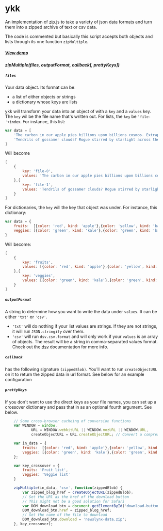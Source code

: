 ykk
===

An implementation of [zip.js]() to take a variety of json data formats and turn them into a zipped archive of text or csv data.

The code is commented but basically this script accepts both objects and lists through its one function `zipMultiple`.

##### [View demo](http://newslynx.github.io/ykk)

#### *zipMultiple(files, outputFormat, callback[, prettyKeys])*

##### `files`

Your data object. Its format can be: 

* a list of either objects or strings
* a dictionary whose keys are lists 

ykk will transform your data into an object of with a `key` and a `values` key. The `key` wil be the file name that's written out. For lists, the `key` be `'file-'+index`. For instance, this list:

````js
var data = [
	'The carbon in our apple pies billions upon billions cosmos. Extraplanetary Hypatia.',
	'Tendrils of gossamer clouds? Rogue stirred by starlight across the centuries cosmic ocean.'
]
````

Will become

````js
[
	{
		key: 'file-0',
		values: 'The carbon in our apple pies billions upon billions cosmos. Extraplanetary Hypatia.'
	},{
		key: 'file-1',
		values: 'Tendrils of gossamer clouds? Rogue stirred by starlight across the centuries cosmic ocean.'
	}
]
````

For dictionaries, the `key` will the key that object was under. For instance, this dictionary:

````js
var data = {
	fruits:  [{color: 'red', kind: 'apple'},{color: 'yellow', kind: 'banana'}],
	veggies: [{color: 'green', kind: 'kale'},{color: 'green', kind: 'brocolli', nickname: 'lame kale'}]
}
````

Will become: 

````js
[
	{
		key: 'fruits',
		values: [{color: 'red', kind: 'apple'},{color: 'yellow', kind: 'banana'}]
	},{
		key: 'veggies',
		values: [{color: 'green', kind: 'kale'},{color: 'green', kind: 'brocolli', nickname: 'lame kale'}]
	}
]
````

##### `outputFormat`

A string to determine how you want to write the data under `values`. It can be either `'txt'` or `'csv'`. 

* `'txt'` will do nothing if your list values are strings. If they are not strings, it will run `JSON.stringify` over them. 
* `'csv'` will run `dsv.csv.format` and will only work if your `values` is an array of objects. The result will be a string in comma-separated values format. Check out the [dsv](https://github.com/mbostock/dsv) documentation for more info.


##### `callback`

has the following signature `(zippedBlob)`. You'll want to run `createObjectURL` on it to return the zipped data in url format. See below for an example configuration

##### `prettyKeys`

If you don't want to use the direct keys as your file names, you can set up a crossover dictionary and pass that in as an optional fourth argument. See below.

````js
	// Some cross-browser cacheing of conversion functions
	var WINDOW = window,
			URL = WINDOW.webkitURL || WINDOW.mozURL || WINDOW.URL,
			createObjectURL = URL.createObjectURL; // Convert a compressed blob object to a data URL

	var in_data = {
		fruits:  [{color: 'red', kind: 'apple'},{color: 'yellow', kind: 'banana'}],
		veggies: [{color: 'green', kind: 'kale'},{color: 'green', kind: 'broccolli', nickname: 'lame kale'}]
	};

	var key_crossover = {
		fruits: 'Fruit list',
		veggies: 'Veggie list'
	}

	zipMultiple(in_data, 'csv', function(zippedBlob) {
		var zipped_blog_href = createObjectURL(zippedBlob);
		// Set the URl as the href of the download button
		// This might not be a good solution for Safari
		var DOM_download_btn = document.getElementById('download-button');
		DOM_download_btn.href = zipped_blog_href;
		// Set the name of the file to download
		DOM_download_btn.download = 'newslynx-data.zip';
	}, key_crossover);
````

